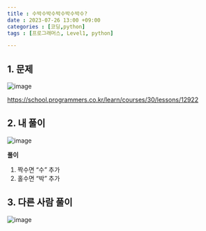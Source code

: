```yaml
---
title : 수박수박수박수박수박수?
date : 2023-07-26 13:00 +09:00
categories : [코딩,python]
tags : [프로그래머스, Level1, python]

---
```

## 1. 문제
![image](https://github.com/mini0-0/mini0-0.github.io/assets/63296983/43e55b1f-af3f-4c72-a6b7-37525ad65cb7)

<https://school.programmers.co.kr/learn/courses/30/lessons/12922>

## 2. 내 풀이  
![image](https://github.com/mini0-0/mini0-0.github.io/assets/63296983/ea99328b-2992-4915-b17b-cfe562f641fd)

**풀이**

1. 짝수면 “수” 추가
2. 홀수면 “박” 추가

## 3. 다른 사람 풀이
![image](https://github.com/mini0-0/mini0-0.github.io/assets/63296983/6d1d21f1-93cb-487e-b973-29b8392340b6)


